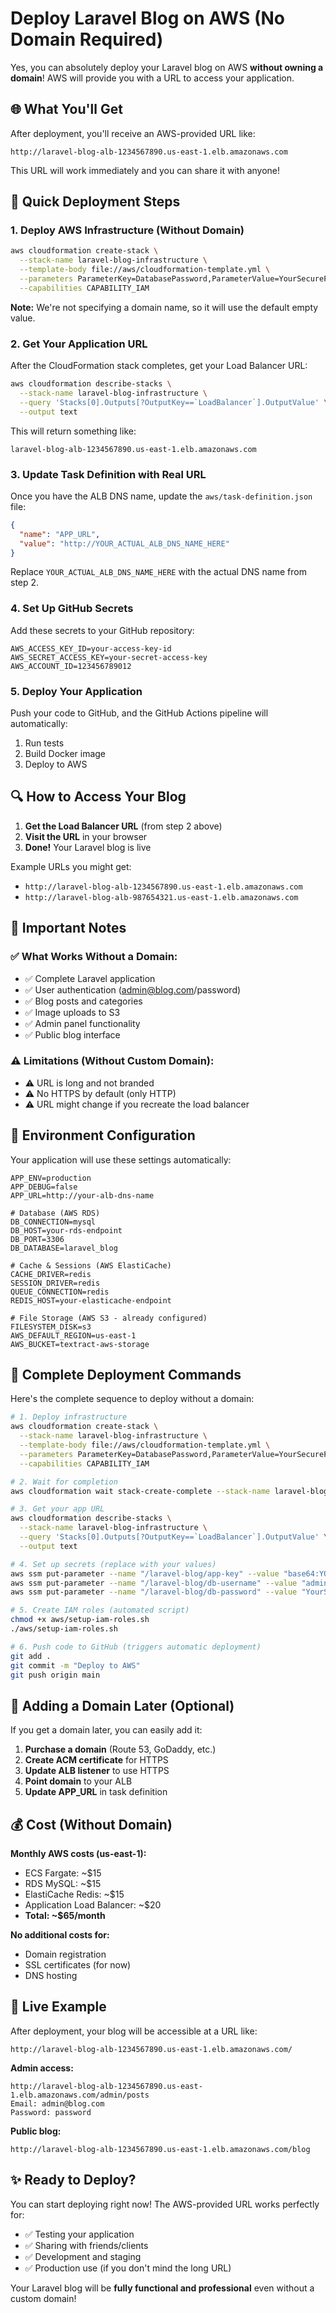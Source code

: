 # Deploy Laravel Blog on AWS (No Domain Required)

Yes, you can absolutely deploy your Laravel blog on AWS **without owning a domain**! AWS will provide you with a URL to access your application.

## 🌐 What You'll Get

After deployment, you'll receive an AWS-provided URL like:
```
http://laravel-blog-alb-1234567890.us-east-1.elb.amazonaws.com
```

This URL will work immediately and you can share it with anyone!

## 🚀 Quick Deployment Steps

### 1. Deploy AWS Infrastructure (Without Domain)

```bash
aws cloudformation create-stack \
  --stack-name laravel-blog-infrastructure \
  --template-body file://aws/cloudformation-template.yml \
  --parameters ParameterKey=DatabasePassword,ParameterValue=YourSecurePassword123! \
  --capabilities CAPABILITY_IAM
```

**Note:** We're not specifying a domain name, so it will use the default empty value.

### 2. Get Your Application URL

After the CloudFormation stack completes, get your Load Balancer URL:

```bash
aws cloudformation describe-stacks \
  --stack-name laravel-blog-infrastructure \
  --query 'Stacks[0].Outputs[?OutputKey==`LoadBalancer`].OutputValue' \
  --output text
```

This will return something like:
```
laravel-blog-alb-1234567890.us-east-1.elb.amazonaws.com
```

### 3. Update Task Definition with Real URL

Once you have the ALB DNS name, update the `aws/task-definition.json` file:

```json
{
  "name": "APP_URL",
  "value": "http://YOUR_ACTUAL_ALB_DNS_NAME_HERE"
}
```

Replace `YOUR_ACTUAL_ALB_DNS_NAME_HERE` with the actual DNS name from step 2.

### 4. Set Up GitHub Secrets

Add these secrets to your GitHub repository:

```
AWS_ACCESS_KEY_ID=your-access-key-id
AWS_SECRET_ACCESS_KEY=your-secret-access-key
AWS_ACCOUNT_ID=123456789012
```

### 5. Deploy Your Application

Push your code to GitHub, and the GitHub Actions pipeline will automatically:
1. Run tests
2. Build Docker image
3. Deploy to AWS

## 🔍 How to Access Your Blog

1. **Get the Load Balancer URL** (from step 2 above)
2. **Visit the URL** in your browser
3. **Done!** Your Laravel blog is live

Example URLs you might get:
- `http://laravel-blog-alb-1234567890.us-east-1.elb.amazonaws.com`
- `http://laravel-blog-alb-987654321.us-east-1.elb.amazonaws.com`

## 📝 Important Notes

### ✅ What Works Without a Domain:
- ✅ Complete Laravel application
- ✅ User authentication (admin@blog.com/password)
- ✅ Blog posts and categories
- ✅ Image uploads to S3
- ✅ Admin panel functionality
- ✅ Public blog interface

### ⚠️ Limitations (Without Custom Domain):
- ⚠️ URL is long and not branded
- ⚠️ No HTTPS by default (only HTTP)
- ⚠️ URL might change if you recreate the load balancer

## 🔧 Environment Configuration

Your application will use these settings automatically:

```env
APP_ENV=production
APP_DEBUG=false
APP_URL=http://your-alb-dns-name

# Database (AWS RDS)
DB_CONNECTION=mysql
DB_HOST=your-rds-endpoint
DB_PORT=3306
DB_DATABASE=laravel_blog

# Cache & Sessions (AWS ElastiCache)
CACHE_DRIVER=redis
SESSION_DRIVER=redis
QUEUE_CONNECTION=redis
REDIS_HOST=your-elasticache-endpoint

# File Storage (AWS S3 - already configured)
FILESYSTEM_DISK=s3
AWS_DEFAULT_REGION=us-east-1
AWS_BUCKET=textract-aws-storage
```

## 🎯 Complete Deployment Commands

Here's the complete sequence to deploy without a domain:

```bash
# 1. Deploy infrastructure
aws cloudformation create-stack \
  --stack-name laravel-blog-infrastructure \
  --template-body file://aws/cloudformation-template.yml \
  --parameters ParameterKey=DatabasePassword,ParameterValue=YourSecurePassword123! \
  --capabilities CAPABILITY_IAM

# 2. Wait for completion
aws cloudformation wait stack-create-complete --stack-name laravel-blog-infrastructure

# 3. Get your app URL
aws cloudformation describe-stacks \
  --stack-name laravel-blog-infrastructure \
  --query 'Stacks[0].Outputs[?OutputKey==`LoadBalancer`].OutputValue' \
  --output text

# 4. Set up secrets (replace with your values)
aws ssm put-parameter --name "/laravel-blog/app-key" --value "base64:YOUR_APP_KEY" --type "SecureString"
aws ssm put-parameter --name "/laravel-blog/db-username" --value "admin" --type "SecureString"
aws ssm put-parameter --name "/laravel-blog/db-password" --value "YourSecurePassword123!" --type "SecureString"

# 5. Create IAM roles (automated script)
chmod +x aws/setup-iam-roles.sh
./aws/setup-iam-roles.sh

# 6. Push code to GitHub (triggers automatic deployment)
git add .
git commit -m "Deploy to AWS"
git push origin main
```

## 🔄 Adding a Domain Later (Optional)

If you get a domain later, you can easily add it:

1. **Purchase a domain** (Route 53, GoDaddy, etc.)
2. **Create ACM certificate** for HTTPS
3. **Update ALB listener** to use HTTPS
4. **Point domain** to your ALB
5. **Update APP_URL** in task definition

## 💰 Cost (Without Domain)

**Monthly AWS costs (us-east-1):**
- ECS Fargate: ~$15
- RDS MySQL: ~$15
- ElastiCache Redis: ~$15
- Application Load Balancer: ~$20
- **Total: ~$65/month**

**No additional costs for:**
- Domain registration
- SSL certificates (for now)
- DNS hosting

## 🚀 Live Example

After deployment, your blog will be accessible at a URL like:
```
http://laravel-blog-alb-1234567890.us-east-1.elb.amazonaws.com/
```

**Admin access:**
```
http://laravel-blog-alb-1234567890.us-east-1.elb.amazonaws.com/admin/posts
Email: admin@blog.com
Password: password
```

**Public blog:**
```
http://laravel-blog-alb-1234567890.us-east-1.elb.amazonaws.com/blog
```

## ✨ Ready to Deploy?

You can start deploying right now! The AWS-provided URL works perfectly for:
- ✅ Testing your application
- ✅ Sharing with friends/clients
- ✅ Development and staging
- ✅ Production use (if you don't mind the long URL)

Your Laravel blog will be **fully functional and professional** even without a custom domain! 